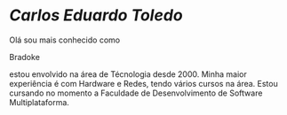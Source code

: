 <H1><i>Carlos Eduardo Toledo</i></H1>

Olá sou mais conhecido como <p>Bradoke</p> estou envolvido na área de Técnologia desde 2000.
Minha maior experiência é com Hardware e Redes, tendo vários cursos na área.
Estou cursando no momento a Faculdade de Desenvolvimento de Software Multiplataforma.

